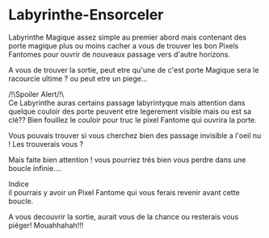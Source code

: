 # Labyrinthe-Ensorceler
Labyrinthe Magique assez simple au premier abord mais contenant des porte magique plus ou moins cacher a vous de trouver les bon Pixels Fantomes pour ouvrir de nouveaux passage vers d'autre horizons.

A vous de trouver la sortie, peut etre qu'une de c'est porte Magique sera le racourcie ultime ? ou peut etre un piege... 

<detail>
   <summary>/!\Spoiler Alert/!\</summary>
   Ce Labyrinthe auras certains passage labyrintyque mais attention dans quelque couloir des porte peuvent etre legerement visible mais ou est sa clé?? Bien fouillez le couloir pour truc le pixel Fantome qui ouvrira la porte.

  Vous pouvais trouver si vous cherchez bien des passage invisible a l'oeil nu ! Les trouverais vous ?

  Mais faite bien attention ! vous pourriez trés bien vous perdre dans une boucle infinie....
  <detail>
     <summary>Indice</summary>
     il pourrais y avoir un Pixel Fantome qui vous ferais revenir avant cette boucle.
  </detail>

  A vous decouvrir la sortie, aurait vous de la chance ou resterais vous piéger! Mouahhahah!!!
  </detail>

